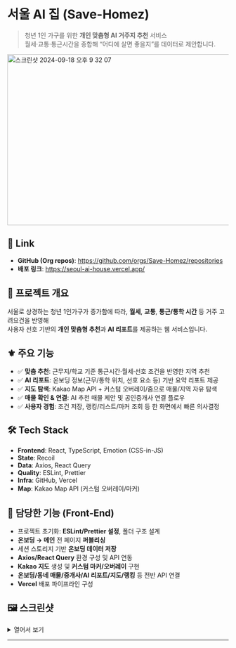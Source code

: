 # 서울 AI 집 (Save-Homez)

> 청년 1인 가구를 위한 **개인 맞춤형 AI 거주지 추천** 서비스  
> 월세·교통·통근시간을 종합해 “어디에 살면 좋을지”를 데이터로 제안합니다.

<img width="697" height="389" alt="스크린샷 2024-09-18 오후 9 32 07" src="https://github.com/user-attachments/assets/35e5ab94-b693-4d2b-a143-1fbccce99255" />

## 🔗 Link
- **GitHub (Org repos)**: https://github.com/orgs/Save-Homez/repositories
- **배포 링크**: https://seoul-ai-house.vercel.app/

## 📌 프로젝트 개요
서울로 상경하는 청년 1인가구가 증가함에 따라, **월세**, **교통**, **통근/통학 시간** 등 거주 고려요건을 반영해  
사용자 선호 기반의 **개인 맞춤형 추천**과 **AI 리포트**를 제공하는 웹 서비스입니다.

## ⚜️ 주요 기능
- ✅ **맞춤 추천**: 근무지/학교 기준 통근시간·월세·선호 조건을 반영한 지역 추천
- ✅ **AI 리포트**: 온보딩 정보(근무/통학 위치, 선호 요소 등) 기반 요약 리포트 제공
- ✅ **지도 탐색**: Kakao Map API + 커스텀 오버레이/줌으로 매물/지역 자유 탐색
- ✅ **매물 확인 & 연결**: AI 추천 매물 제안 및 공인중개사 연결 플로우
- ✅ **사용자 경험**: 조건 저장, 랭킹/리스트/마커 조회 등 한 화면에서 빠른 의사결정

## 🛠️ Tech Stack
- **Frontend**: React, TypeScript, Emotion (CSS-in-JS)
- **State**: Recoil
- **Data**: Axios, React Query
- **Quality**: ESLint, Prettier
- **Infra**: GitHub, Vercel
- **Map**: Kakao Map API (커스텀 오버레이/마커)

## 📱 담당한 기능 (Front-End)
- 프로젝트 초기화: **ESLint/Prettier 설정**, 폴더 구조 설계
- **온보딩 → 메인** 전 페이지 **퍼블리싱**
- 세션 스토리지 기반 **온보딩 데이터 저장**
- **Axios/React Query** 환경 구성 및 API 연동
- **Kakao 지도** 생성 및 **커스텀 마커/오버레이** 구현
- **온보딩/동네 매물/중개사/AI 리포트/지도/랭킹** 등 전반 API 연결
- **Vercel** 배포 파이프라인 구성

## 🖼️ 스크린샷
<details>
  <summary>열어서 보기</summary>

  <div align="center">
    <!-- 1행 -->
    <img src="https://github.com/user-attachments/assets/812fdfbd-495a-47ea-91b7-dba48445068c" alt="캡처3" width="49%" />
    <img src="https://github.com/user-attachments/assets/8462575e-2af6-4ae9-aae7-b1777c4e20b5" alt="캡처5" width="49%" />
    <br/>
    <!-- 2행 -->
    <img src="https://github.com/user-attachments/assets/709e8bf8-9aea-4722-88f7-bf9961a0003d" alt="캡처7" width="49%" />
    <img src="https://github.com/user-attachments/assets/9be282e5-dfd7-4b5c-9e58-dccefd7340eb" alt="캡처8" width="49%" />
    <br/>
    <!-- 3행 -->
    <img src="https://github.com/user-attachments/assets/326feba4-21cc-40fc-b0c6-b899d92c46cd" alt="캡처10" width="49%" />
    <img src="https://github.com/user-attachments/assets/108e857c-9b8c-4085-b00c-6572796a23af" alt="캡처13" width="49%" />
  </div>

</details>

---

<!-- 필요 시 사용 방법/로컬 실행 섹션 추가
## 🚀 실행 방법
```bash
pnpm i # 또는 yarn / npm
pnpm dev
